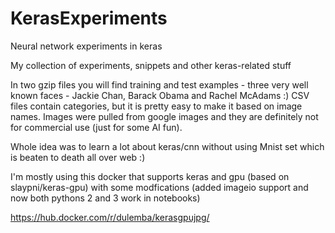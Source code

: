 # KerasExperiments
Neural network experiments in keras

My collection of experiments, snippets and other keras-related stuff

In two gzip files you will find training and test examples - three very well known faces - Jackie Chan, Barack Obama and Rachel McAdams :) CSV files contain categories, but it is pretty easy to make it based on image names.
Images were pulled from google images and they are definitely not for commercial use (just for some AI fun).

Whole idea was to learn a lot about keras/cnn without using Mnist set which is beaten to death all over web :)

I'm mostly using this docker that supports keras and gpu (based on slaypni/keras-gpu) with some modfications (added imageio support and now both pythons 2 and 3 work in notebooks)

https://hub.docker.com/r/dulemba/kerasgpujpg/

